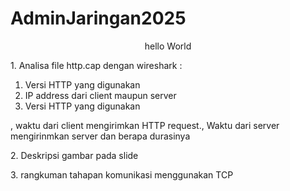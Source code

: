 # AdminJaringan2025
<p align="center">hello World</p>
<p>1. Analisa file http.cap dengan wireshark :
<ol>
  <li>Versi HTTP yang digunakan</li>
  <li>IP address dari client maupun server</li>
  <li>Versi HTTP yang digunakan</li>
</ol>, waktu dari client mengirimkan HTTP request., Waktu dari server mengirinmkan server dan berapa durasinya</p>
<p>2. Deskripsi gambar pada slide</p> 
<p>3. rangkuman tahapan komunikasi menggunakan TCP</p>
